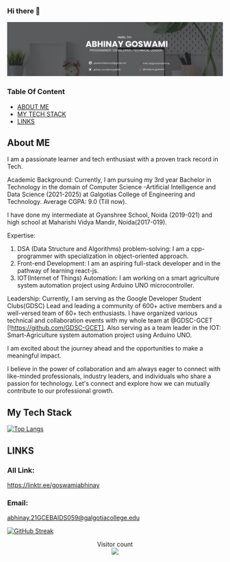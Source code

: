 ### Hi there 👋
<div>

![Profile Banner](/Banner.jpg)

</div>


### Table Of Content
- [ABOUT ME](#about-me)
- [MY TECH STACK](#my-tech-stack)
- [LINKS](#links)

## About ME
I am a passionate learner and tech enthusiast with a proven track record in Tech.
 
Academic Background:
Currently, I am pursuing my 3rd year Bachelor in Technology in the domain of Computer Science -Artificial Intelligence and Data Science (2021-2025) at Galgotias College of Engineering and Technology.
Average CGPA: 9.0 (Till now).

I have done my intermediate at Gyanshree School, Noida (2019-021) and high school at Maharishi Vidya Mandir, Noida(2017-019).

Expertise:
1. DSA (Data Structure and Algorithms) problem-solving: I am a cpp-programmer with specialization in object-oriented approach. 
2. Front-end Development: I am an aspiring full-stack developer and in the pathway of learning react-js.
3. IOT(Internet of Things) Automation: I am working on a smart agriculture system automation project using Arduino UNO microcontroller. 

Leadership:
Currently, I am serving as the Google Developer Student Clubs(GDSC) Lead and leading a community of 600+ active members and a well-versed team of 60+ tech enthusiasts. I have organized various technical and collaboration events with my whole team at @GDSC-GCET [!https://github.com/GDSC-GCET].
Also serving as a team leader in the IOT: Smart-Agriculture system automation project using Arduino UNO.

I am excited about the journey ahead and the opportunities to make a meaningful impact.

I believe in the power of collaboration and am always eager to connect with like-minded professionals, industry leaders, and individuals who share a passion for technology. Let's connect and explore how we can mutually contribute to our professional growth.


## My Tech Stack
[![Top Langs](https://github-readme-stats.vercel.app/api/top-langs?username=abhinay8506&layout=donut-vertical&show_icons=true&theme=dark&title_color=04478d9&icon_color=04478d9&text_color=ffffff&bg_color=000)](https://github.com/Abhinay8506)

<!-- ![image](https://www.researchsnipers.com/wp-content/uploads/2020/10/Programming-Language.png) -->

## LINKS
### All Link:
https://linktr.ee/goswamiabhinay

### Email:
abhinay.21GCEBAIDS059@galgotiacollege.edu

[![GitHub Streak](https://streak-stats.demolab.com?user=Abhinay8506&card_width=500)](https://git.io/streak-stats)

<p align="center"> 
  Visitor count<br>
  <img src="https://profile-counter.glitch.me/Abhinay8506/count.svg" />
</p>

